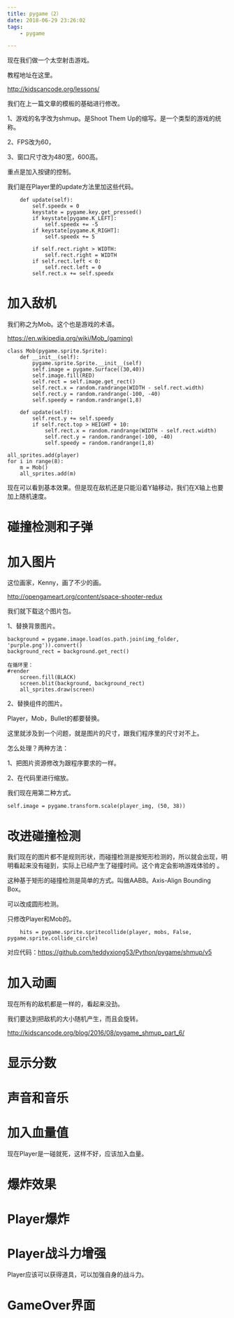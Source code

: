```yaml
---
title: pygame（2）
date: 2018-06-29 23:26:02
tags:
	- pygame

---
```




现在我们做一个太空射击游戏。

教程地址在这里。

http://kidscancode.org/lessons/

我们在上一篇文章的模板的基础进行修改。

1、游戏的名字改为shmup。是Shoot Them Up的缩写。是一个类型的游戏的统称。

2、FPS改为60，

3、窗口尺寸改为480宽，600高。

重点是加入按键的控制。

我们是在Player里的update方法里加这些代码。

```
    def update(self):
        self.speedx = 0
        keystate = pygame.key.get_pressed()
        if keystate[pygame.K_LEFT]:
            self.speedx += -5
        if keystate[pygame.K_RIGHT]:
            self.speedx += 5

        if self.rect.right > WIDTH:
            self.rect.right = WIDTH
        if self.rect.left < 0:
            self.rect.left = 0
        self.rect.x += self.speedx
```



# 加入敌机

我们称之为Mob。这个也是游戏的术语。

https://en.wikipedia.org/wiki/Mob_(gaming)

```
class Mob(pygame.sprite.Sprite):
    def __init__(self):
        pygame.sprite.Sprite.__init__(self)
        self.image = pygame.Surface((30,40))
        self.image.fill(RED)
        self.rect = self.image.get_rect()
        self.rect.x = random.randrange(WIDTH - self.rect.width)
        self.rect.y = random.randrange(-100, -40)
        self.speedy = random.randrange(1,8)

    def update(self):
        self.rect.y += self.speedy
        if self.rect.top > HEIGHT + 10:
            self.rect.x = random.randrange(WIDTH - self.rect.width)
            self.rect.y = random.randrange(-100, -40)
            self.speedy = random.randrange(1,8)
            
all_sprites.add(player)
for i in range(8):
    m = Mob()
    all_sprites.add(m)
```

现在可以看到基本效果。但是现在敌机还是只能沿着Y轴移动，我们在X轴上也要加上随机速度。



# 碰撞检测和子弹



# 加入图片

这位画家，Kenny，画了不少的画。

http://opengameart.org/content/space-shooter-redux

我们就下载这个图片包。

1、替换背景图片。

```
background = pygame.image.load(os.path.join(img_folder, 'purple.png')).convert()
background_rect = background.get_rect()

在循环里：
#render
    screen.fill(BLACK)
    screen.blit(background, background_rect)
    all_sprites.draw(screen)
```

2、替换组件的图片。

Player，Mob，Bullet的都要替换。

这里就涉及到一个问题，就是图片的尺寸，跟我们程序里的尺寸对不上。

怎么处理？两种方法：

1、把图片资源修改为跟程序要求的一样。

2、在代码里进行缩放。

我们现在用第二种方式。

```
self.image = pygame.transform.scale(player_img, (50, 38))
```

# 改进碰撞检测

我们现在的图片都不是规则形状，而碰撞检测是按矩形检测的，所以就会出现，明明看起来没有碰到，实际上已经产生了碰撞时间。这个肯定会影响游戏体验的 。

这种基于矩形的碰撞检测是简单的方式。叫做AABB。Axis-Align Bounding Box。

可以改成圆形检测。

只修改Player和Mob的。

```
    hits = pygame.sprite.spritecollide(player, mobs, False, pygame.sprite.collide_circle)
```

对应代码：https://github.com/teddyxiong53/Python/pygame/shmup/v5

# 加入动画

现在所有的敌机都是一样的，看起来没劲。

我们要达到把敌机的大小随机产生，而且会旋转。

http://kidscancode.org/blog/2016/08/pygame_shmup_part_6/



# 显示分数



# 声音和音乐



# 加入血量值

现在Player是一碰就死，这样不好，应该加入血量。



# 爆炸效果



# Player爆炸



# Player战斗力增强

Player应该可以获得道具，可以加强自身的战斗力。



# GameOver界面

